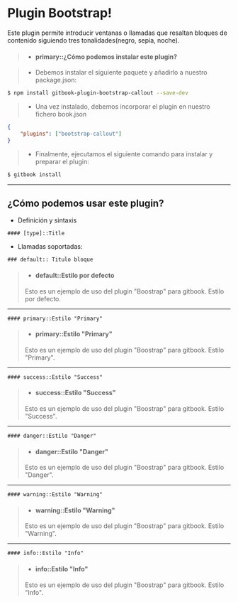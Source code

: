 Plugin Bootstrap!
===================

Este plugin permite introducir ventanas o llamadas que resaltan bloques de contenido siguiendo tres tonalidades(negro, sepia, noche).

>- #### primary::¿Cómo podemos instalar este plugin?

> - Debemos instalar el siguiente paquete  y añadirlo a nuestro package.json: 
>
```bash
$ npm install gitbook-plugin-bootstrap-callout --save-dev
```
> - Una vez instalado, debemos incorporar el plugin en nuestro fichero book.json
>
```json 
{
    "plugins": ["bootstrap-callout"]
}
```
> - Finalmente, ejecutamos el siguiente comando para instalar y preparar el plugin:
>
```bash
$ gitbook install
```

<hr />



¿Cómo podemos usar este plugin?
-------------

- Definición y sintaxis

```
#### [type]::Title

```

- Llamadas soportadas:

```
### default:: Titulo bloque
```

>- #### default::Estilo por defecto
>
>Esto es un ejemplo de uso del plugin "Boostrap" para gitbook. Estilo por defecto.  

<hr />

``` 
#### primary::Estilo "Primary"
```

>- #### primary::Estilo "Primary"  
>
> Esto es un ejemplo de uso del plugin "Boostrap" para gitbook. Estilo "Primary".  

<hr />

``` 
#### success::Estilo "Success"
```

>- #### success::Estilo "Success"  
>
>Esto es un ejemplo de uso del plugin "Boostrap" para gitbook. Estilo "Success".  

<hr />

``` 
#### danger::Estilo "Danger"
```
>- #### danger::Estilo "Danger"
>
>Esto es un ejemplo de uso del plugin "Boostrap" para gitbook. Estilo "Danger".  

<hr />

``` 
#### warning::Estilo "Warning"
```
>- #### warning::Estilo "Warning"
>
>Esto es un ejemplo de uso del plugin "Boostrap" para gitbook. Estilo "Warning".  
    
<hr />

``` 
#### info::Estilo "Info"
```
>- #### info::Estilo "Info"
>
>Esto es un ejemplo de uso del plugin "Boostrap" para gitbook. Estilo "Info".  






